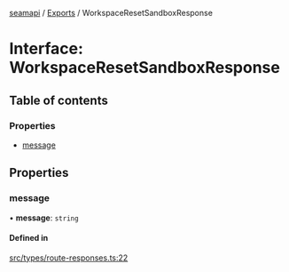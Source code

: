 [seamapi](../README.md) / [Exports](../modules.md) / WorkspaceResetSandboxResponse

# Interface: WorkspaceResetSandboxResponse

## Table of contents

### Properties

- [message](WorkspaceResetSandboxResponse.md#message)

## Properties

### message

• **message**: `string`

#### Defined in

[src/types/route-responses.ts:22](https://github.com/hello-seam/seamapi-javascript/blob/main/src/types/route-responses.ts#L22)
